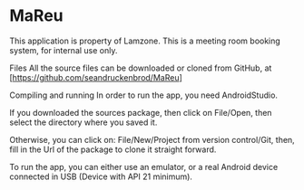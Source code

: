 # MaReu

This application is property of Lamzone. This is a meeting room booking system, for internal use only.

Files
All the source files can be downloaded or cloned from GitHub, at [https://github.com/seandruckenbrod/MaReu]

Compiling and running
In order to run the app, you need AndroidStudio.

If you downloaded the sources package, then click on File/Open, then select the directory where you saved it.

Otherwise, you can click on: File/New/Project from version control/Git, then, fill in the Url of the package to clone it straight forward.

To run the app, you can either use an emulator, or a real Android device connected in USB (Device with API 21 minimum).
